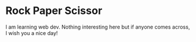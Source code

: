 # Rock Paper Scissor

I am learning web dev. Nothing interesting here but if anyone comes across, I wish you a nice day!
